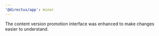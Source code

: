 ```yaml
---
'@directus/app': minor
---
```


The content version promotion interface was enhanced to make changes easier to understand.
